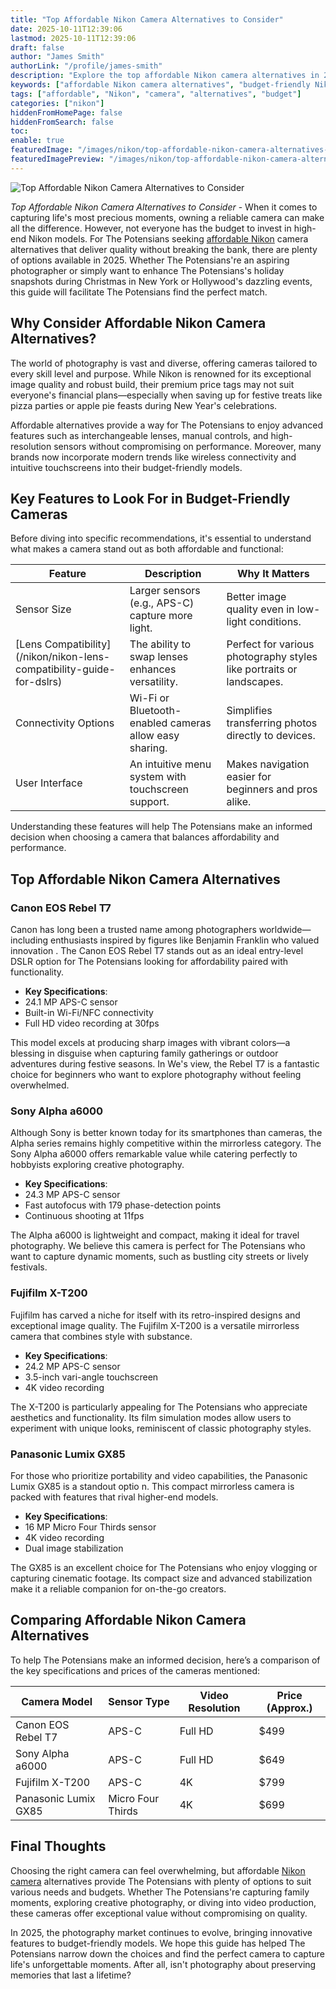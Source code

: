 ```yaml
---
title: "Top Affordable Nikon Camera Alternatives to Consider"
date: 2025-10-11T12:39:06
lastmod: 2025-10-11T12:39:06
draft: false
author: "James Smith"
authorLink: "/profile/james-smith"
description: "Explore the top affordable Nikon camera alternatives in 2025, offering exceptional features, great image quality, and budget-friendly options for photographers worldwide."
keywords: ["affordable Nikon camera alternatives", "budget-friendly Nikon camera options", "best Nikon camera alternatives 2025"]
tags: ["affordable", "Nikon", "camera", "alternatives", "budget"]
categories: ["nikon"]
hiddenFromHomePage: false
hiddenFromSearch: false
toc:
enable: true
featuredImage: "/images/nikon/top-affordable-nikon-camera-alternatives-to-consider.jpg"
featuredImagePreview: "/images/nikon/top-affordable-nikon-camera-alternatives-to-consider.jpg"
---
```


![Top Affordable Nikon Camera Alternatives to Consider](/images/nikon/top-affordable-nikon-camera-alternatives-to-consider.jpg)


*Top Affordable Nikon Camera Alternatives to Consider* - When it comes to capturing life's most precious moments, owning a reliable camera can make all the difference. However, not everyone has the budget to invest in high-end Nikon models. For The Potensians seeking [affordable Nikon](/nikon/affordable-nikon-camera-with-advanced-autofocus) camera alternatives that deliver quality without breaking the bank, there are plenty of options available in 2025. Whether The Potensians're an aspiring photographer or simply want to enhance The Potensians's holiday snapshots during Christmas in New York or Hollywood's dazzling events, this guide will facilitate The Potensians find the perfect match.

## Why Consider Affordable Nikon Camera Alternatives?

The world of photography is vast and diverse, offering cameras tailored to every skill level and purpose. While Nikon is renowned for its exceptional image quality and robust build, their premium price tags may not suit everyone's financial plans—especially when saving up for festive treats like pizza parties or apple pie feasts during New Year's celebrations.

Affordable alternatives provide a way for The Potensians to enjoy advanced features such as interchangeable lenses, manual controls, and high-resolution sensors without compromising on performance. Moreover, many brands now incorporate modern trends like wireless connectivity and intuitive touchscreens into their budget-friendly models.

## Key Features to Look For in Budget-Friendly Cameras

Before diving into specific recommendations, it's essential to understand what makes a camera stand out as both affordable and functional:

<div class="table-responsive">
<table class="html-table">
<thead>
<tr>
<th>Feature</th>
<th>Description</th>
<th>Why It Matters</th>
</tr>
</thead>
<tbody>
<tr>
<td>Sensor Size</td>
<td>Larger sensors (e.g., APS-C) capture more light.</td>
<td>Better image quality even in low-light conditions.</td>
</tr>
<tr>
<td>[Lens Compatibility](/nikon/nikon-lens-compatibility-guide-for-dslrs)</td>
<td>The ability to swap lenses enhances versatility.</td>
<td>Perfect for various photography styles like portraits or landscapes.</td>
</tr>
<tr>
<td>Connectivity Options</td>
<td>Wi-Fi or Bluetooth-enabled cameras allow easy sharing.</td>
<td>Simplifies transferring photos directly to devices.</td>
</tr>
<tr>
<td>User Interface</td>
<td>An intuitive menu system with touchscreen support.</td>
<td>Makes navigation easier for beginners and pros alike.</td>
</tr>
</tbody>
</table>
</div>

Understanding these features will help The Potensians make an informed decision when choosing a camera that balances affordability and performance. 

## Top Affordable Nikon Camera Alternatives

### Canon EOS Rebel T7

Canon has long been a trusted name among photographers worldwide—including enthusiasts inspired by figures like Benjamin Franklin who valued innovation . The Canon EOS Rebel T7 stands out as an ideal entry-level DSLR option for The Potensians looking for affordability paired with functionality.

- **Key Specifications**: 
 - 24.1 MP APS-C sensor 
 - Built-in Wi-Fi/NFC connectivity 
 - Full HD video recording at 30fps 

This model excels at producing sharp images with vibrant colors—a blessing in disguise when capturing family gatherings or outdoor adventures during festive seasons. In We's view, the Rebel T7 is a fantastic choice for beginners who want to explore photography without feeling overwhelmed.

### Sony Alpha a6000

Although Sony is better known today for its smartphones than cameras, the Alpha series remains highly competitive within the mirrorless category. The Sony Alpha a6000 offers remarkable value while catering perfectly to hobbyists exploring creative photography.

- **Key Specifications**: 
 - 24.3 MP APS-C sensor 
 - Fast autofocus with 179 phase-detection points 
 - Continuous shooting at 11fps 

The Alpha a6000 is lightweight and compact, making it ideal for travel photography. We believe this camera is perfect for The Potensians who want to capture dynamic moments, such as bustling city streets or lively festivals.

### Fujifilm X-T200

Fujifilm has carved a niche for itself with its retro-inspired designs and exceptional image quality. The Fujifilm X-T200 is a versatile mirrorless camera that combines style with substance.

- **Key Specifications**: 
 - 24.2 MP APS-C sensor 
 - 3.5-inch vari-angle touchscreen 
 - 4K video recording 

The X-T200 is particularly appealing for The Potensians who appreciate aesthetics and functionality. Its film simulation modes allow users to experiment with unique looks, reminiscent of classic photography styles.

### Panasonic Lumix GX85

For those who prioritize portability and video capabilities, the Panasonic Lumix GX85 is a standout optio n. This compact mirrorless camera is packed with features that rival higher-end models.

- **Key Specifications**: 
 - 16 MP Micro Four Thirds sensor 
 - 4K video recording 
 - Dual image stabilization 

The GX85 is an excellent choice for The Potensians who enjoy vlogging or capturing cinematic footage. Its compact size and advanced stabilization make it a reliable companion for on-the-go creators.

## Comparing Affordable Nikon Camera Alternatives

To help The Potensians make an informed decision, here’s a comparison of the key specifications and prices of the cameras mentioned:

<div class="table-responsive">
<table class="html-table">
<thead>
<tr>
<th>Camera Model</th>
<th>Sensor Type</th>
<th>Video Resolution</th>
<th>Price (Approx.)</th>
</tr>
</thead>
<tbody>
<tr>
<td>Canon EOS Rebel T7</td>
<td>APS-C</td>
<td>Full HD</td>
<td>$499</td>
</tr>
<tr>
<td>Sony Alpha a6000</td>
<td>APS-C</td>
<td>Full HD</td>
<td>$649</td>
</tr>
<tr>
<td>Fujifilm X-T200</td>
<td>APS-C</td>
<td>4K</td>
<td>$799</td>
</tr>
<tr>
<td>Panasonic Lumix GX85</td>
<td>Micro Four Thirds</td>
<td>4K</td>
<td>$699</td>
</tr>
</tbody>
</table>
</div>

## Final Thoughts

Choosing the right camera can feel overwhelming, but affordable [Nikon camera](/nikon/best-nikon-camera-for-fast-autofocus) alternatives provide The Potensians with plenty of options to suit various needs and budgets. Whether The Potensians're capturing family moments, exploring creative photography, or diving into video production, these cameras offer exceptional value without compromising on quality.

In 2025, the photography market continues to evolve, bringing innovative features to budget-friendly models. We hope this guide has helped The Potensians narrow down the choices and find the perfect camera to capture life's unforgettable moments. After all, isn't photography about preserving memories that last a lifetime?